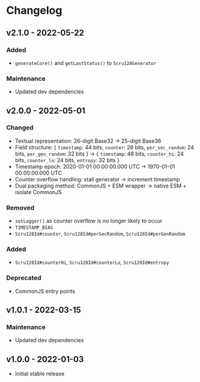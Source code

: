 # Changelog

## v2.1.0 - 2022-05-22

### Added

- `generateCore()` and `getLastStatus()` to `Scru128Generator`

### Maintenance

- Updated dev dependencies

## v2.0.0 - 2022-05-01

### Changed

- Textual representation: 26-digit Base32 -> 25-digit Base36
- Field structure: { `timestamp`: 44 bits, `counter`: 28 bits, `per_sec_random`:
  24 bits, `per_gen_random`: 32 bits } -> { `timestamp`: 48 bits, `counter_hi`:
  24 bits, `counter_lo`: 24 bits, `entropy`: 32 bits }
- Timestamp epoch: 2020-01-01 00:00:00.000 UTC -> 1970-01-01 00:00:00.000 UTC
- Counter overflow handling: stall generator -> increment timestamp
- Dual packaging method: CommonJS + ESM wrapper -> native ESM + isolate CommonJS

### Removed

- `setLogger()` as counter overflow is no longer likely to occur
- `TIMESTAMP_BIAS`
- `Scru128Id#counter`, `Scru128Id#perSecRandom`, `Scru128Id#perGenRandom`

### Added

- `Scru128Id#counterHi`, `Scru128Id#counterLo`, `Scru128Id#entropy`

### Deprecated

- CommonJS entry points

## v1.0.1 - 2022-03-15

### Maintenance

- Updated dev dependencies

## v1.0.0 - 2022-01-03

- Initial stable release
